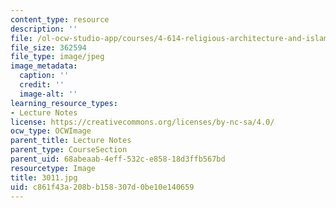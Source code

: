 ```yaml
---
content_type: resource
description: ''
file: /ol-ocw-studio-app/courses/4-614-religious-architecture-and-islamic-cultures-fall-2002/c861f43a208bb158307d0be10e140659_3011.jpg
file_size: 362594
file_type: image/jpeg
image_metadata:
  caption: ''
  credit: ''
  image-alt: ''
learning_resource_types:
- Lecture Notes
license: https://creativecommons.org/licenses/by-nc-sa/4.0/
ocw_type: OCWImage
parent_title: Lecture Notes
parent_type: CourseSection
parent_uid: 68abeaab-4eff-532c-e858-18d3ffb567bd
resourcetype: Image
title: 3011.jpg
uid: c861f43a-208b-b158-307d-0be10e140659
---
```

